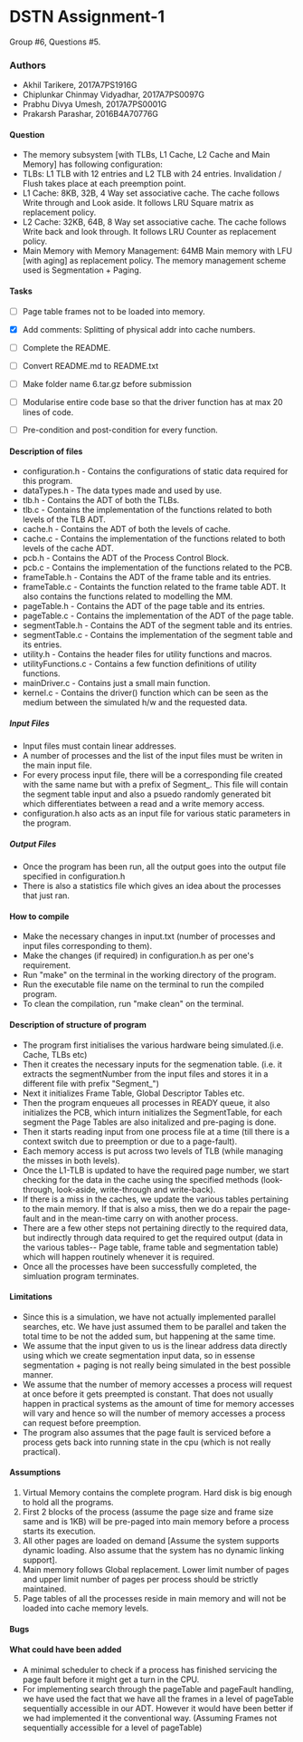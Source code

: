 # DSTN Assignment-1
Group #6, Questions #5.

### Authors
* Akhil Tarikere, 2017A7PS1916G
* Chiplunkar Chinmay Vidyadhar, 2017A7PS0097G
* Prabhu Divya Umesh, 2017A7PS0001G
* Prakarsh Parashar, 2016B4A70776G


#### Question
* The memory subsystem [with TLBs, L1 Cache, L2 Cache and Main Memory] has following configuration:
* TLBs: L1 TLB with 12 entries and L2 TLB with 24 entries. Invalidation / Flush takes place at each preemption point.
* L1 Cache: 8KB, 32B, 4 Way set associative cache. The cache follows Write through and Look aside. It follows LRU Square matrix as replacement policy.
* L2 Cache: 32KB, 64B, 8 Way set associative cache. The cache follows Write back and look through. It follows LRU Counter as replacement policy.
* Main Memory with Memory Management: 64MB Main memory with LFU [with aging] as replacement policy. The memory management scheme used is Segmentation + Paging.


#### Tasks
- [ ] Page table frames not to be loaded into memory.
- [x] Add comments: Splitting of physical addr into cache numbers.
- [ ] Complete the README.
- [ ] Convert README.md to README.txt
- [ ] Make folder name 6.tar.gz before submission
- [ ] Modularise entire code base so that the driver function has at max 20 lines of code.
- [ ] Pre-condition and post-condition for every function.


#### Description of files
* configuration.h - Contains the configurations of static data required for this program.
* dataTypes.h - The data types made and used by use.
* tlb.h - Contains the ADT of both the TLBs.
* tlb.c - Contains the implementation of the functions related to both levels of the TLB ADT.
* cache.h - Contains the ADT of both the levels of cache.
* cache.c - Contains the implementation of the functions related to both levels of the cache ADT.
* pcb.h - Contains the ADT of the Process Control Block.
* pcb.c - Contains the implementation of the functions related to the PCB.
* frameTable.h - Contains the ADT of the frame table and its entries.
* frameTable.c - Containts the function related to the frame table ADT. It also contains the functions related to modelling the MM.
* pageTable.h - Contains the ADT of the page table and its entries.
* pageTable.c - Contains the implementation of the ADT of the page table.
* segmentTable.h - Contains the ADT of the segment table and its entries.
* segmentTable.c - Contains the implementation of the segment table and its entries.
* utility.h - Contains the header files for utility functions and macros.
* utilityFunctions.c - Contains a few function definitions of utility functions.
* mainDriver.c - Contains just a small main function.
* kernel.c - Contains the driver() function which can be seen as the medium between the simulated h/w and the requested data.


##### Input Files
* Input files must contain linear addresses.
* A number of processes and the list of the input files must be writen in the main input file.
* For every process input file, there will be a corresponding file created with the same name but with a prefix of Segment_. This file will contain the segment table input and also a psuedo randomly generated bit which differentiates between a read and a write memory access.
* configuration.h also acts as an input file for various static parameters in the program.

##### Output Files
* Once the program has been run, all the output goes into the output file specified in configuration.h
* There is also a statistics file which gives an idea about the processes that just ran.


#### How to compile
* Make the necessary changes in input.txt (number of processes and input files corresponding to them).
* Make the changes (if required) in configuration.h as per one's requirement.
* Run "make" on the terminal in the working directory of the program.
* Run the executable file name on the terminal to run the compiled program.
* To clean the compilation, run "make clean" on the terminal.


#### Description of structure of program
* The program first initialises the various hardware being simulated.(i.e. Cache, TLBs etc)
* Then it creates the necessary inputs for the segmenation table. (i.e. it extracts the segmentNumber from the input files and stores it in a different file with prefix "Segment_")
* Next it initializes Frame Table, Global Descriptor Tables etc.
* Then the program enqueues all processes in READY queue, it also initializes the PCB, which inturn initializes the SegmentTable, for each segment the Page Tables are also initalized and pre-paging is done. 
* Then it starts reading input from one process file at a time (till there is a context switch due to preemption or due to a page-fault).
* Each memory access is put across two levels of TLB (while managing the misses in both levels).
* Once the L1-TLB is updated to have the required page number, we start checking for the data in the cache using the specified methods (look-through, look-aside, write-through and write-back).
* If there is a miss in the caches, we update the various tables pertaining to the main memory. If that is also a miss, then we do a repair the page-fault and in the mean-time carry on with another process.
* There are a few other steps not pertaining directly to the required data, but indirectly through data required to get the required output (data in the various tables-- Page table, frame table and segmentation table) which will happen routinely whenever it is required.
* Once all the processes have been successfully completed, the simluation program terminates.


#### Limitations
* Since this is a simulation, we have not actually implemented parallel searches, etc. We have just assumed them to be parallel and taken the total time to be not the added sum, but happening at the same time.
* We assume that the input given to us is the linear address data directly using which we create segmentation input data, so in essense segmentation + paging is not really being simulated in the best possible manner.
* We assume that the number of memory accesses a process will request at once before it gets preempted is constant. That does not usually happen in practical systems as the amount of time for memory accesses will vary and hence so will the number of memory accesses a process can request before preemption.
* The program also assumes that the page fault is serviced before a process gets back into running state in the cpu (which is not really practical).


#### Assumptions
1. Virtual Memory contains the complete program. Hard disk is big enough to hold all the programs.
2. First 2 blocks of the process (assume the page size and frame size same and is 1KB) will be pre-paged into main memory before a process starts its execution.
3. All other pages are loaded on demand [Assume the system supports dynamic loading. Also assume that the system has no dynamic linking support].
4. Main memory follows Global replacement. Lower limit number of pages and upper limit number of pages per process should be strictly maintained.
5. Page tables of all the processes reside in main memory and will not be loaded into cache memory levels.


#### Bugs


#### What could have been added
* A minimal scheduler to check if a process has finished servicing the page fault before it might get a turn in the CPU.
* For implementing search through the pageTable and pageFault handling, we have used the fact that we have all the frames in a level of pageTable sequentially accessible in our ADT. However it would have been better if we had implemented it the conventional way. (Assuming Frames not sequentially accessible for a level of pageTable)

